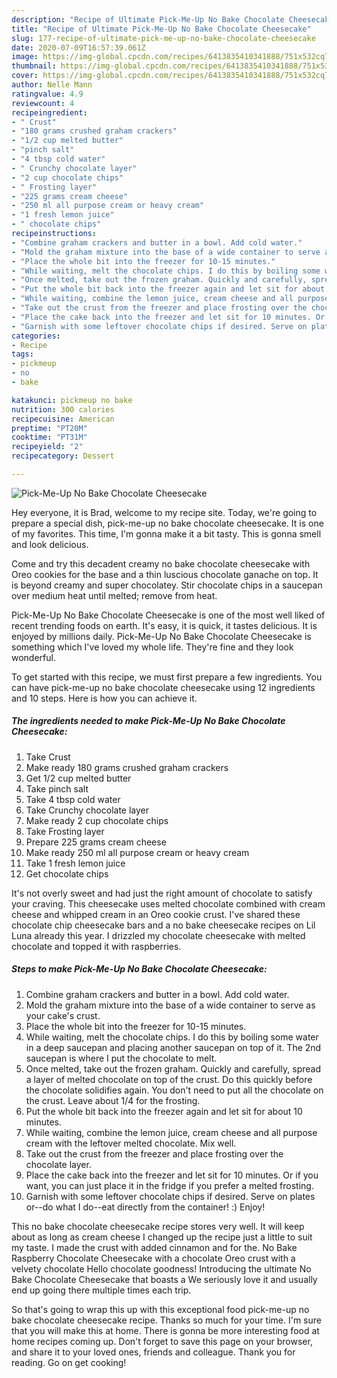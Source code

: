 ```yaml
---
description: "Recipe of Ultimate Pick-Me-Up No Bake Chocolate Cheesecake"
title: "Recipe of Ultimate Pick-Me-Up No Bake Chocolate Cheesecake"
slug: 177-recipe-of-ultimate-pick-me-up-no-bake-chocolate-cheesecake
date: 2020-07-09T16:57:39.061Z
image: https://img-global.cpcdn.com/recipes/6413835410341888/751x532cq70/pick-me-up-no-bake-chocolate-cheesecake-recipe-main-photo.jpg
thumbnail: https://img-global.cpcdn.com/recipes/6413835410341888/751x532cq70/pick-me-up-no-bake-chocolate-cheesecake-recipe-main-photo.jpg
cover: https://img-global.cpcdn.com/recipes/6413835410341888/751x532cq70/pick-me-up-no-bake-chocolate-cheesecake-recipe-main-photo.jpg
author: Nelle Mann
ratingvalue: 4.9
reviewcount: 4
recipeingredient:
- " Crust"
- "180 grams crushed graham crackers"
- "1/2 cup melted butter"
- "pinch salt"
- "4 tbsp cold water"
- " Crunchy chocolate layer"
- "2 cup chocolate chips"
- " Frosting layer"
- "225 grams cream cheese"
- "250 ml all purpose cream or heavy cream"
- "1 fresh lemon juice"
- " chocolate chips"
recipeinstructions:
- "Combine graham crackers and butter in a bowl. Add cold water."
- "Mold the graham mixture into the base of a wide container to serve as your cake&#39;s crust."
- "Place the whole bit into the freezer for 10-15 minutes."
- "While waiting, melt the chocolate chips. I do this by boiling some water in a deep saucepan and placing another saucepan on top of it. The 2nd saucepan is where I put the chocolate to melt."
- "Once melted, take out the frozen graham. Quickly and carefully, spread a layer of melted chocolate on top of the crust. Do this quickly before the chocolate solidifies again. You don&#39;t need to put all the chocolate on the crust. Leave about 1/4 for the frosting."
- "Put the whole bit back into the freezer again and let sit for about 10 minutes."
- "While waiting, combine the lemon juice, cream cheese and all purpose cream with the leftover melted chocolate. Mix well."
- "Take out the crust from the freezer and place frosting over the chocolate layer."
- "Place the cake back into the freezer and let sit for 10 minutes. Or if you want, you can just place it in the fridge if you prefer a melted frosting."
- "Garnish with some leftover chocolate chips if desired. Serve on plates or--do what I do--eat directly from the container! :) Enjoy!"
categories:
- Recipe
tags:
- pickmeup
- no
- bake

katakunci: pickmeup no bake 
nutrition: 300 calories
recipecuisine: American
preptime: "PT20M"
cooktime: "PT31M"
recipeyield: "2"
recipecategory: Dessert

---
```



![Pick-Me-Up No Bake Chocolate Cheesecake](https://img-global.cpcdn.com/recipes/6413835410341888/751x532cq70/pick-me-up-no-bake-chocolate-cheesecake-recipe-main-photo.jpg)

Hey everyone, it is Brad, welcome to my recipe site. Today, we're going to prepare a special dish, pick-me-up no bake chocolate cheesecake. It is one of my favorites. This time, I'm gonna make it a bit tasty. This is gonna smell and look delicious.

Come and try this decadent creamy no bake chocolate cheesecake with Oreo cookies for the base and a thin luscious chocolate ganache on top. It is beyond creamy and super chocolatey. Stir chocolate chips in a saucepan over medium heat until melted; remove from heat.

Pick-Me-Up No Bake Chocolate Cheesecake is one of the most well liked of recent trending foods on earth. It's easy, it is quick, it tastes delicious. It is enjoyed by millions daily. Pick-Me-Up No Bake Chocolate Cheesecake is something which I've loved my whole life. They're fine and they look wonderful.


To get started with this recipe, we must first prepare a few ingredients. You can have pick-me-up no bake chocolate cheesecake using 12 ingredients and 10 steps. Here is how you can achieve it.

<!--inarticleads1-->

##### The ingredients needed to make Pick-Me-Up No Bake Chocolate Cheesecake:

1. Take  Crust
1. Make ready 180 grams crushed graham crackers
1. Get 1/2 cup melted butter
1. Take pinch salt
1. Take 4 tbsp cold water
1. Take  Crunchy chocolate layer
1. Make ready 2 cup chocolate chips
1. Take  Frosting layer
1. Prepare 225 grams cream cheese
1. Make ready 250 ml all purpose cream or heavy cream
1. Take 1 fresh lemon juice
1. Get  chocolate chips


It&#39;s not overly sweet and had just the right amount of chocolate to satisfy your craving. This cheesecake uses melted chocolate combined with cream cheese and whipped cream in an Oreo cookie crust. I&#39;ve shared these chocolate chip cheesecake bars and a no bake cheesecake recipes on Lil Luna already this year. I drizzled my chocolate cheesecake with melted chocolate and topped it with raspberries. 

<!--inarticleads2-->

##### Steps to make Pick-Me-Up No Bake Chocolate Cheesecake:

1. Combine graham crackers and butter in a bowl. Add cold water.
1. Mold the graham mixture into the base of a wide container to serve as your cake&#39;s crust.
1. Place the whole bit into the freezer for 10-15 minutes.
1. While waiting, melt the chocolate chips. I do this by boiling some water in a deep saucepan and placing another saucepan on top of it. The 2nd saucepan is where I put the chocolate to melt.
1. Once melted, take out the frozen graham. Quickly and carefully, spread a layer of melted chocolate on top of the crust. Do this quickly before the chocolate solidifies again. You don&#39;t need to put all the chocolate on the crust. Leave about 1/4 for the frosting.
1. Put the whole bit back into the freezer again and let sit for about 10 minutes.
1. While waiting, combine the lemon juice, cream cheese and all purpose cream with the leftover melted chocolate. Mix well.
1. Take out the crust from the freezer and place frosting over the chocolate layer.
1. Place the cake back into the freezer and let sit for 10 minutes. Or if you want, you can just place it in the fridge if you prefer a melted frosting.
1. Garnish with some leftover chocolate chips if desired. Serve on plates or--do what I do--eat directly from the container! :) Enjoy!


This no bake chocolate cheesecake recipe stores very well. It will keep about as long as cream cheese I changed up the recipe just a little to suit my taste. I made the crust with added cinnamon and for the. No Bake Raspberry Chocolate Cheesecake with a chocolate Oreo crust with a velvety chocolate Hello chocolate goodness! Introducing the ultimate No Bake Chocolate Cheesecake that boasts a We seriously love it and usually end up going there multiple times each trip. 

So that's going to wrap this up with this exceptional food pick-me-up no bake chocolate cheesecake recipe. Thanks so much for your time. I'm sure that you will make this at home. There is gonna be more interesting food at home recipes coming up. Don't forget to save this page on your browser, and share it to your loved ones, friends and colleague. Thank you for reading. Go on get cooking!
